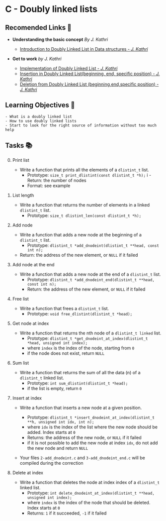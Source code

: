# C - Doubly linked lists

## Recomended Links 🔗 
- __Understanding the basic concept__ *By J. Kathri* 
	- [Introduction to Doubly Linked List in Data structures - *J. Kathri*](https://www.youtube.com/watch?v=nquQ_fYGGA4)

- __Get to work__ *by J. Kathri*	
	- [Implementation of Doubly Linked List - *J. Kathri*](https://www.youtube.com/watch?v=H8-IuKKiQeo)
	- [Insertion in Doubly Linked List(beginning, end, specific position) - *J. Kathri*](https://www.youtube.com/watch?v=v4szCPs9yEY&list=PLdo5W4Nhv31bbKJzrsKfMpo_grxuLl8LU&index=18)
	- [Deletion from Doubly Linked List (beginning,end,specific position) - *J. Kathri*](https://www.youtube.com/watch?v=7yNUXcOcHwE)


## Learning Objectives 🎯

	- What is a doubly linked list
	- How to use doubly linked lists
	- Start to look for the right source of information without too much help

## Tasks 📚

0. Print list
	- Write a function that prints all the elements of a `dlistint_t` list.
		- Prototype: `size_t print_dlistint(const dlistint_t *h);`
i		- Return: the number of nodes
		- Format: see example

1. List length
	- Write a function that returns the number of elements in a linked `dlistint_t` list.
		- Prototype: `size_t dlistint_len(const dlistint_t *h);`

2. Add node
	- Write a function that adds a new node at the beginning of a `dlistint_t` list.
		- Prototype: `dlistint_t *add_dnodeint(dlistint_t **head, const int n);`
	- Return: the address of the new element, or `NULL` if it failed

3. Add node at the end
	- Write a function that adds a new node at the end of a `dlistint_t` list.
		- Prototype: `dlistint_t *add_dnodeint_end(dlistint_t **head, const int n);`
		- Return: the address of the new element, or `NULL` if it failed

4. Free list
	- Write a function that frees a `dlistint_t` list.
		- Prototype: `void free_dlistint(dlistint_t *head);`

5. Get node at index
	- Write a function that returns the nth node of a `dlistint_t linked` list.
		- Prototype: `dlistint_t *get_dnodeint_at_index(dlistint_t *head, unsigned int index);`
		- where `index` is the index of the node, starting from `0`
		- if the node does not exist, return `NULL`

6. Sum list
	- Write a function that returns the sum of all the data (n) of a `dlistint_t` linked list.
		- Prototype: `int sum_dlistint(dlistint_t *head);`
		- if the list is empty, return `0`

7. Insert at index
	- Write a function that inserts a new node at a given position.
		- Prototype: `dlistint_t *insert_dnodeint_at_index(dlistint_t **h, unsigned int idx, int n);`
		- where `idx` is the index of the list where the new node should be added. Index starts at `0`
		- Returns: the address of the new node, or `NULL` if it failed
		- if it is not possible to add the new node at index `idx`, do not add the new node and return `NULL`
		
	- Your files `2-add_dnodeint.c` and `3-add_dnodeint_end.c` will be compiled during the correction		

8. Delete at index
	- Write a function that deletes the node at index index of a `dlistint_t` linked list.
		- Prototype: `int delete_dnodeint_at_index(dlistint_t **head, unsigned int index);`
		- where `index` is the index of the node that should be deleted. Index starts at `0`
		- Returns: `1` if it succeeded, `-1` if it failed
	
